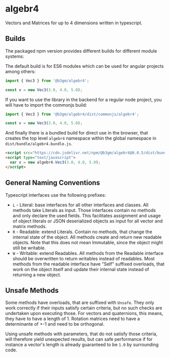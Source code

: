 algebr4
=======

Vectors and Matrices for up to 4 dimensions written in typescript.

Builds
------

The packaged npm version provides different builds for different module systems:

The default build is for ES6 modules which can be used for angular projects
among others:

```typescript
import { Vec3 } from '@b3gm/algebr4';

const v = new Vec3(3.0, 4.0, 5.0);
```

If you want to use the library in the backend for a regular node project, you
will have to import the commonjs build:

```typescript
import { Vec3 } from '@b3gm/algebr4/dist/commonjs/algebr4';

const v = new Vec3(3.0, 4.0, 5.0);
```

And finally there is a bundled build for direct use in the browser, that creates
the top level `algebr4` namespace within the global namespace in
`dist/bundle/algebr4.bundle.js`.

```html
<script src="https://cdn.jsdelivr.net/npm/@b3gm/algebr4@0.0.5/dist/bundle/algebr4.bundle.js"></script>
<script type="text/javascript">
  var v = new algebr4.Vec3(3.0, 4.0, 5.0);
</script>
```

General Naming Conventions
--------------------------

Typescript interfaces use the following prefixes:

- `L` - Literal: base interfaces for all other interfaces and classes. All
methods take Literals as input. Those interfaces contain no methods and only
declare the used fields. This facilitates assignment and usage of object
literals or JSON deserialized objects as input for all vector and matrix
methods.
- `R` - Readable: extend Literals. Contain no methods, that change the
internal state of the object. All methods create and return new readable
objects. Note that this does not mean Immutable, since the object might still
be writable.
- `W` - Writable: extend Readables. All methods from the Readable interface
should be overwritten to return writables instead of readables. Most methods
from the readable interface have "Self" suffixed overloads, that work on
the object itself and update their internal state instead of returning a new
object.

Unsafe Methods
--------------

Some methods have overloads, that are suffixed with `Unsafe`. They only work
correctly if their inputs satisfy certain criteria, but no such checks are
undertaken upon executing those.
For vectors and quaternions, this means, they have to have a length of 1.
Rotation matrices need to have a determinante of +-1 and need to be orthogonal.

Using unsafe methods with parameters, that do not satisfy those criteria, will
therefore yield unexpected results, but can safe performance if for 
instance a vector's length is already guaranteed to be `1.0` by surrounding
code.
